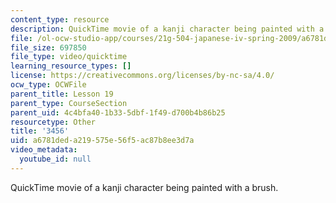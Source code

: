 ```yaml
---
content_type: resource
description: QuickTime movie of a kanji character being painted with a brush.
file: /ol-ocw-studio-app/courses/21g-504-japanese-iv-spring-2009/a6781deda219575e56f5ac87b8ee3d7a_3456.mov
file_size: 697850
file_type: video/quicktime
learning_resource_types: []
license: https://creativecommons.org/licenses/by-nc-sa/4.0/
ocw_type: OCWFile
parent_title: Lesson 19
parent_type: CourseSection
parent_uid: 4c4bfa40-1b33-5dbf-1f49-d700b4b86b25
resourcetype: Other
title: '3456'
uid: a6781ded-a219-575e-56f5-ac87b8ee3d7a
video_metadata:
  youtube_id: null
---
```

QuickTime movie of a kanji character being painted with a brush.